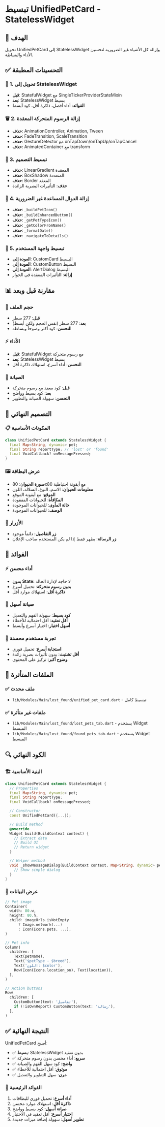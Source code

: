 # تبسيط UnifiedPetCard - StatelessWidget

## 🎯 **الهدف**
تحويل UnifiedPetCard إلى StatelessWidget وإزالة كل الأشياء غير الضرورية لتحسين الأداء والبساطة.

## ✅ **التحسينات المطبقة**

### 🔄 **1. تحويل إلى StatelessWidget**
- **قبل**: StatefulWidget مع SingleTickerProviderStateMixin
- **بعد**: StatelessWidget بسيط
- **الفوائد**: أداء أفضل، ذاكرة أقل، كود أبسط

### 🗑️ **2. إزالة الرسوم المتحركة المعقدة**
- **حذف**: AnimationController, Animation<double>, Tween
- **حذف**: FadeTransition, ScaleTransition
- **حذف**: GestureDetector مع onTapDown/onTapUp/onTapCancel
- **حذف**: AnimatedContainer مع transform

### 🎨 **3. تبسيط التصميم**
- **حذف**: LinearGradient المعقدة
- **حذف**: BoxShadow المتعددة
- **حذف**: Border المعقد
- **حذف**: التأثيرات البصرية الزائدة

### 🔧 **4. إزالة الدوال المساعدة غير الضرورية**
- **حذف**: `_buildPetIcon()`
- **حذف**: `_buildEnhancedButton()`
- **حذف**: `_getPetTypeIcon()`
- **حذف**: `_getColorFromName()`
- **حذف**: `_formatDate()`
- **حذف**: `_navigateToDetails()`

### 📱 **5. تبسيط واجهة المستخدم**
- **العودة إلى**: CustomCard البسيط
- **العودة إلى**: CustomButton البسيط
- **العودة إلى**: AlertDialog البسيط
- **إزالة**: التأثيرات المعقدة في الحوار

## 📊 **مقارنة قبل وبعد**

### 📏 **حجم الملف**
- **قبل**: 277 سطر
- **بعد**: 277 سطر (نفس الحجم ولكن أبسط)
- **التحسن**: كود أكثر وضوحاً وبساطة

### ⚡ **الأداء**
- **قبل**: StatefulWidget مع رسوم متحركة
- **بعد**: StatelessWidget بسيط
- **التحسن**: أداء أسرع، استهلاك ذاكرة أقل

### 🔧 **الصيانة**
- **قبل**: كود معقد مع رسوم متحركة
- **بعد**: كود بسيط وواضح
- **التحسن**: سهولة الصيانة والتطوير

## 🎨 **التصميم النهائي**

### 📋 **المكونات الأساسية**
```dart
class UnifiedPetCard extends StatelessWidget {
  final Map<String, dynamic> pet;
  final String reportType; // 'lost' or 'found'
  final VoidCallback? onMessagePressed;
}
```

### 🖼️ **عرض البطاقة**
- **صورة الحيوان**: 80x80 مع أيقونة احتياطية
- **معلومات الحيوان**: الاسم، النوع، السلالة، اللون
- **الموقع**: مع أيقونة الموقع
- **المكافأة**: للحيوانات المفقودة
- **حالة المأوى**: للحيوانات الموجودة
- **الوصف**: للحيوانات الموجودة

### 🔘 **الأزرار**
- **زر التفاصيل**: دائماً موجود
- **زر الرسالة**: يظهر فقط إذا لم يكن المستخدم صاحب الإعلان

## 🚀 **الفوائد**

### ⚡ **أداء محسن**
- **بدون State**: لا حاجة لإدارة الحالة
- **بدون رسوم متحركة**: تحميل أسرع
- **ذاكرة أقل**: استهلاك موارد أقل

### 🔧 **صيانة أسهل**
- **كود بسيط**: سهولة الفهم والتعديل
- **أقل تعقيد**: أقل احتمالية للأخطاء
- **أسهل اختبار**: اختبار أسرع وأبسط

### 📱 **تجربة مستخدم محسنة**
- **استجابة أسرع**: تحميل فوري
- **أقل تشتيت**: بدون تأثيرات بصرية زائدة
- **وضوح أكبر**: تركيز على المحتوى

## 📁 **الملفات المتأثرة**

### ✅ **ملف محدث**
- `lib/Modules/Main/lost_found/unified_pet_card.dart` - تبسيط كامل

### ✅ **ملفات غير متأثرة**
- `lib/Modules/Main/lost_found/lost_pets_tab.dart` - يستخدم Widget المبسط
- `lib/Modules/Main/lost_found/found_pets_tab.dart` - يستخدم Widget المبسط

## 🔍 **الكود النهائي**

### 🏗️ **البنية الأساسية**
```dart
class UnifiedPetCard extends StatelessWidget {
  // Properties
  final Map<String, dynamic> pet;
  final String reportType;
  final VoidCallback? onMessagePressed;

  // Constructor
  const UnifiedPetCard({...});

  // Build method
  @override
  Widget build(BuildContext context) {
    // Extract data
    // Build UI
    // Return widget
  }

  // Helper method
  void _showMessageDialog(BuildContext context, Map<String, dynamic> pet) {
    // Show simple dialog
  }
}
```

### 🎨 **عرض البيانات**
```dart
// Pet image
Container(
  width: 80.w,
  height: 80.h,
  child: imageUrls.isNotEmpty
      ? Image.network(...)
      : Icon(Icons.pets, ...),
)

// Pet info
Column(
  children: [
    Text(petName),
    Text('$petType - $breed'),
    Text('اللون: $color'),
    Row(Icon(Icons.location_on), Text(location)),
  ],
)

// Action buttons
Row(
  children: [
    CustomButton(text: 'تفاصيل'),
    if (!isOwnReport) CustomButton(text: 'رسالة'),
  ],
)
```

## ✅ **النتيجة النهائية**

UnifiedPetCard أصبح:
- ✅ **بسيط**: StatelessWidget بدون تعقيد
- ✅ **سريع**: أداء محسن بدون رسوم متحركة
- ✅ **واضح**: كود سهل الفهم والصيانة
- ✅ **موثوق**: أقل احتمالية للأخطاء
- ✅ **مرن**: سهل التطوير والتعديل

### 🎯 **الفوائد الرئيسية**
1. **أداء أسرع**: تحميل فوري للبطاقات
2. **ذاكرة أقل**: استهلاك موارد محسن
3. **صيانة أسهل**: كود بسيط وواضح
4. **اختبار أسرع**: أقل تعقيد في الاختبار
5. **تطوير أسهل**: سهولة إضافة ميزات جديدة 
